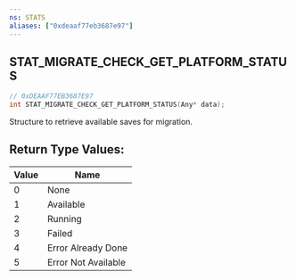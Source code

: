 ```yaml
---
ns: STATS
aliases: ["0xdeaaf77eb3687e97"]
---
```

## STAT_MIGRATE_CHECK_GET_PLATFORM_STATUS

```c
// 0xDEAAF77EB3687E97
int STAT_MIGRATE_CHECK_GET_PLATFORM_STATUS(Any* data);
```

Structure to retrieve available saves for migration.

## Return Type Values:
| Value | Name |
| --- | --- |
| 0 | None |
| 1 | Available |
| 2 | Running |
| 3 | Failed |
| 4 | Error Already Done |
| 5 | Error Not Available |

